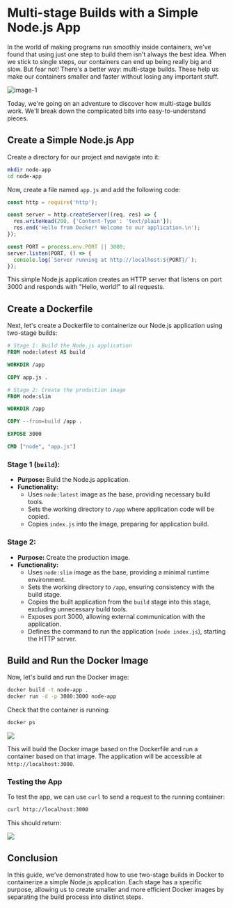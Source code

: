 # Multi-stage Builds with a Simple Node.js App

In the world of making programs run smoothly inside containers, we've found that using just one step to build them isn't always the best idea. When we stick to single steps, our containers can end up being really big and slow. But fear not! There's a better way: multi-stage builds. These help us make our containers smaller and faster without losing any important stuff.

![image-1](https://github.com/poridhiEng/poridhi-labs/blob/main/Poridhi%20Labs/Docker%20Labs/Docker%20Deep%20Dive/Chapter%2008/Moving%20to%20Production%20with%20Multi-stage%20Builds/images/image-1.png?raw=true)

Today, we're going on an adventure to discover how multi-stage builds work. We'll break down the complicated bits into easy-to-understand pieces.

## Create a Simple Node.js App

Create a directory for our project and navigate into it:

```bash
mkdir node-app
cd node-app
```

Now, create a file named `app.js` and add the following code:

```javascript
const http = require('http');

const server = http.createServer((req, res) => {
  res.writeHead(200, {'Content-Type': 'text/plain'});
  res.end('Hello from Docker! Welcome to our application.\n');
});

const PORT = process.env.PORT || 3000;
server.listen(PORT, () => {
  console.log(`Server running at http://localhost:${PORT}/`);
});
```

This simple Node.js application creates an HTTP server that listens on port 3000 and responds with "Hello, world!" to all requests.

## Create a Dockerfile

Next, let's create a Dockerfile to containerize our Node.js application using two-stage builds:

```Dockerfile
# Stage 1: Build the Node.js application
FROM node:latest AS build

WORKDIR /app

COPY app.js .

# Stage 2: Create the production image
FROM node:slim

WORKDIR /app

COPY --from=build /app .

EXPOSE 3000

CMD ["node", "app.js"]
```

### Stage 1 (`build`):

- **Purpose:** Build the Node.js application.
- **Functionality:**
  - Uses `node:latest` image as the base, providing necessary build tools.
  - Sets the working directory to `/app` where application code will be copied.
  - Copies `index.js` into the image, preparing for application build.

### Stage 2:

- **Purpose:** Create the production image.
- **Functionality:**
  - Uses `node:slim` image as the base, providing a minimal runtime environment.
  - Sets the working directory to `/app`, ensuring consistency with the build stage.
  - Copies the built application from the `build` stage into this stage, excluding unnecessary build tools.
  - Exposes port 3000, allowing external communication with the application.
  - Defines the command to run the application (`node index.js`), starting the HTTP server.

## Build and Run the Docker Image

Now, let's build and run the Docker image:

```bash
docker build -t node-app .
docker run -d -p 3000:3000 node-app
```

Check that the container is running:

```bash
docker ps
```

![](https://github.com/poridhiEng/poridhi-labs/blob/main/Poridhi%20Labs/Docker%20Labs/Docker%20Deep%20Dive/Chapter%2008/Moving%20to%20Production%20with%20Multi-stage%20Builds/images/21.png?raw=true)

This will build the Docker image based on the Dockerfile and run a container based on that image. The application will be accessible at `http://localhost:3000`.

### Testing the App


To test the app, we can use `curl` to send a request to the running container:

```bash
curl http://localhost:3000
```

This should return:

![](https://github.com/poridhiEng/poridhi-labs/blob/main/Poridhi%20Labs/Docker%20Labs/Docker%20Deep%20Dive/Chapter%2008/Moving%20to%20Production%20with%20Multi-stage%20Builds/images/22.png?raw=true)

## Conclusion

In this guide, we've demonstrated how to use two-stage builds in Docker to containerize a simple Node.js application. Each stage has a specific purpose, allowing us to create smaller and more efficient Docker images by separating the build process into distinct steps.